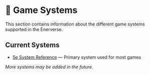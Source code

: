 # 🧩 Game Systems

This section contains information about the different game systems supported in the Enerverse.

## Current Systems

- [5e System Reference](./5e/index.md) — Primary system used for most games

_More systems may be added in the future._
